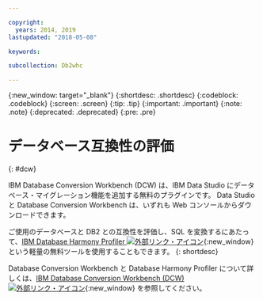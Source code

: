 ```yaml
---

copyright:
  years: 2014, 2019
lastupdated: "2018-05-08"

keywords:

subcollection: Db2whc

---
```


<!-- Attribute definitions --> 
{:new_window: target="_blank"}
{:shortdesc: .shortdesc}
{:codeblock: .codeblock}
{:screen: .screen}
{:tip: .tip}
{:important: .important}
{:note: .note}
{:deprecated: .deprecated}
{:pre: .pre}

# データベース互換性の評価
{: #dcw}

IBM Database Conversion Workbench (DCW) は、IBM Data Studio にデータベース・マイグレーション機能を追加する無料のプラグインです。 Data Studio と Database Conversion Workbench は、いずれも Web コンソールからダウンロードできます。

ご使用のデータベースと DB2 との互換性を評価し、SQL を変換するにあたって、[IBM Database Harmony Profiler ![外部リンク・アイコン](../../icons/launch-glyph.svg "外部リンク・アイコン")](https://www.ibm.com/developerworks/community/blogs/05901c97-75b2-47a1-9c32-25f748855913/entry/Introducing_DCW_Lite?lang=en){:new_window} という軽量の無料ツールを使用することもできます。
{: shortdesc}

Database Conversion Workbench と Database Harmony Profiler について詳しくは、[IBM Database Conversion Workbench (DCW) ![外部リンク・アイコン](../../icons/launch-glyph.svg "外部リンク・アイコン")](https://www.ibm.com/support/knowledgecenter/en/SS6NHC/com.ibm.swg.im.dashdb.apdv.porting.doc/doc/c_compat_dcw.html){:new_window} を参照してください。
